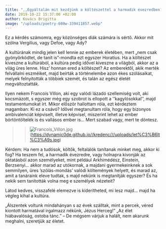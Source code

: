 ```yaml
---
title: ",,Egyáltalán mit kezdjünk a költészettel a harmadik évezredben?”"
date: 2019-10-22 15:37:00 +02:00
author: Kovács Brigitta
image: "/uploads/poetry-600w-339411857.webp"
---
```


Ez a kérdés számomra, egy közönséges diák számára is sértő. Akkor mit szólna Vergilius, vagy Defoe, vagy Ady? 

A kultúrának mindig jelen kell lennie az emberek életében, mert „nem csak gyönyörködtet, de tanít is”-mondta ezt egyszer Horatius. Ha a költészet kiveszne a kultúrából, a kultúra pedig idővel kiveszne a világból, akkor az a világ üres lenne. Hisz’ honnan ered a költészet? Az emberektől, akik merték felvállalni eszméiket, majd beírták a történelembe azon ékes szólásaikat, melyek felnyitották a többiek szemét, és talán az egész életét megváltoztatták.

Ilyen nekem Francois Villon, aki egy valódi lázadó szellemiség volt, aki kocsmázott, s egyszer még egy szobrot is ellopott a ’’kagylósokkal’’, majd testamentumokat írt. Mikor először hallottam róla, ezt kérdeztem magamban: Ki ez a csávó? Idővel megtanultam róla, hogy egy bizonyos ambivalenciát képviselt, illetve képvisel, miszerint lehet az ember börtöntöltelék is és vallásos ember is… Mert szabad vagy, mert te döntesz.

> > ![Francois_Villon.jpg](/uploads/Francois_Villon.jpg)(https://dynamic0de.github.io//kredenc///uploads/let%C3%B6lt%C3%A9s.jpg)

Kérdem: Ha nem a tudósok, költők, feltalálók tanítanak minket meg, akkor ki fog? Ha teszem fel, a harmadik évezredre, vagy holnapra kivonják az oktatásból azon személyeket, mint például Arkhimédész, Einstein, Berzsenyi… akkor marad az utókornak, a majdani gyermekeinknek a sok semmilyen, üres ’szólás-mondás’ valódi költemények helyett, és marad az, amit a tanáraink eleve tudtak, s majd nekünk is megtanítják egyszer? És ha nekik sem tanították volna meg e személyek nézeteit? 

Látod kedves, visszafelé elemezve is kiderítheted, mi lesz majd… majd ha végleg kihal a kultúra.


„Álszentek voltunk mindahányan
s az évek szálltak, mint a percek,
véred kiontott harmatával
irgalmazz nékünk, Jézus Herceg!”
„Az élet hiábavalóság, ostoba tánc.” – De mégsem várjuk a halált, nem akarunk meghalni, szeretjük az életet.

